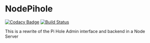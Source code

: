 # NodePihole

[![Codacy Badge](https://api.codacy.com/project/badge/Grade/01911f9b27f7480780cd22cf1459936c)](https://www.codacy.com/app/donmahallem/NodePihole?utm_source=github.com&utm_medium=referral&utm_content=donmahallem/NodePihole&utm_campaign=badger) [![Build Status](https://travis-ci.org/donmahallem/NodePihole.svg?branch=master)](https://travis-ci.org/donmahallem/NodePihole)


This is a rewrite of the Pi Hole Admin interface and backend in a Node Server
